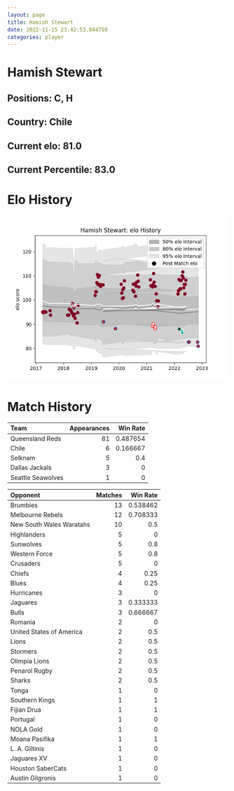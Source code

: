 ```yaml
---  
layout: page  
title: Hamish Stewart  
date: 2022-11-15 23:42:53.844750  
categories: player  
---
```

# Hamish Stewart

## Positions: C, H

## Country: Chile

## Current elo: 81.0

## Current Percentile: 83.0

# Elo History


![elo history](history_HamishStewart.png)
# Match History


| Team              |   Appearances |   Win Rate |
|:------------------|--------------:|-----------:|
| Queensland Reds   |            81 |   0.487654 |
| Chile             |             6 |   0.166667 |
| Selknam           |             5 |   0.4      |
| Dallas Jackals    |             3 |   0        |
| Seattle Seawolves |             1 |   0        |

| Opponent                 |   Matches |   Win Rate |
|:-------------------------|----------:|-----------:|
| Brumbies                 |        13 |   0.538462 |
| Melbourne Rebels         |        12 |   0.708333 |
| New South Wales Waratahs |        10 |   0.5      |
| Highlanders              |         5 |   0        |
| Sunwolves                |         5 |   0.8      |
| Western Force            |         5 |   0.8      |
| Crusaders                |         5 |   0        |
| Chiefs                   |         4 |   0.25     |
| Blues                    |         4 |   0.25     |
| Hurricanes               |         3 |   0        |
| Jaguares                 |         3 |   0.333333 |
| Bulls                    |         3 |   0.666667 |
| Romania                  |         2 |   0        |
| United States of America |         2 |   0.5      |
| Lions                    |         2 |   0.5      |
| Stormers                 |         2 |   0.5      |
| Olimpia Lions            |         2 |   0.5      |
| Penarol Rugby            |         2 |   0.5      |
| Sharks                   |         2 |   0.5      |
| Tonga                    |         1 |   0        |
| Southern Kings           |         1 |   1        |
| Fijian Drua              |         1 |   1        |
| Portugal                 |         1 |   0        |
| NOLA Gold                |         1 |   0        |
| Moana Pasifika           |         1 |   1        |
| L. A. Giltinis           |         1 |   0        |
| Jaguares XV              |         1 |   0        |
| Houston SaberCats        |         1 |   0        |
| Austin Gilgronis         |         1 |   0        |